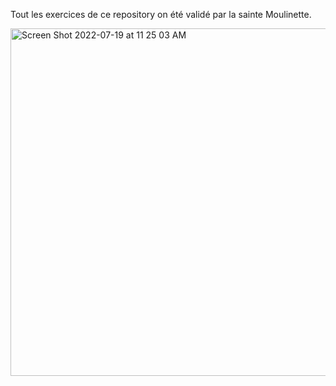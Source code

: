 Tout les exercices de ce repository on été validé par la sainte Moulinette. 

<img width="556" alt="Screen Shot 2022-07-19 at 11 25 03 AM" src="https://user-images.githubusercontent.com/109721611/180368997-a8d93fe5-2ab2-41fa-9c1f-71e7f1f64e87.png">
